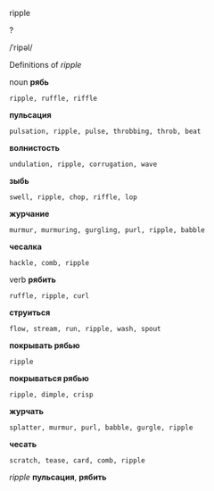 ripple

?

/ˈripəl/

Definitions of _ripple_

noun
**рябь**

    ripple, ruffle, riffle
**пульсация**

    pulsation, ripple, pulse, throbbing, throb, beat
**волнистость**

    undulation, ripple, corrugation, wave
**зыбь**

    swell, ripple, chop, riffle, lop
**журчание**

    murmur, murmuring, gurgling, purl, ripple, babble
**чесалка**

    hackle, comb, ripple

verb
**рябить**

    ruffle, ripple, curl
**струиться**

    flow, stream, run, ripple, wash, spout
**покрывать рябью**

    ripple
**покрываться рябью**

    ripple, dimple, crisp
**журчать**

    splatter, murmur, purl, babble, gurgle, ripple
**чесать**

    scratch, tease, card, comb, ripple

_ripple_
**пульсация**, **рябить**